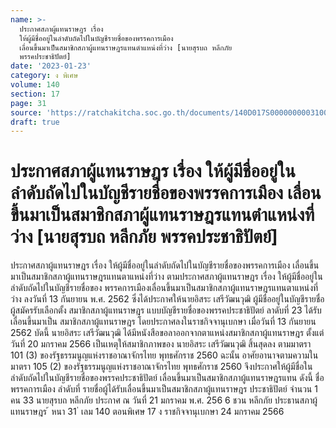 ```yaml
---
name: >-
  ประกาศสภาผู้แทนราษฎร เรื่อง
  ให้ผู้มีชื่ออยู่ในลำดับถัดไปในบัญชีรายชื่อของพรรคการเมือง
  เลื่อนขึ้นมาเป็นสมาชิกสภาผู้แทนราษฎรแทนตำแหน่งที่ว่าง [นายสุรบถ หลีกภัย
  พรรคประชาธิปัตย์]
date: '2023-01-23'
category: ง พิเศษ
volume: 140
section: 17
page: 31
source: 'https://ratchakitcha.soc.go.th/documents/140D017S0000000003100.pdf'
draft: true
---
```


# ประกาศสภาผู้แทนราษฎร เรื่อง ให้ผู้มีชื่ออยู่ในลำดับถัดไปในบัญชีรายชื่อของพรรคการเมือง เลื่อนขึ้นมาเป็นสมาชิกสภาผู้แทนราษฎรแทนตำแหน่งที่ว่าง [นายสุรบถ หลีกภัย พรรคประชาธิปัตย์]

ประกาศสภาผู้แทนราษฎร เรื่อง ให้ผู้มีชื่ออยู่ในลำดับถัดไปในบัญชีรายชื่อของพรรคการเมือง เลื่อนขึ้นมาเป็นสมาชิกสภาผู้แทนราษฎรแทนตาแหน่งที่ว่าง ตามประกาศสภาผู้แทนราษฎร เรื่อง ให้ผู้มีชื่ออยู่ในลำดับถัดไปในบัญชีรายชื่อของ พรรคการเมืองเลื่อนขึ้นมาเป็นสมาชิกสภาผู้แทนราษฎรแทนตาแหน่งที่ว่าง ลงวันที่ 13 กันยายน พ.ศ. 2562 ซึ่งได้ประกาศให้นายอิสระ เสรีวัฒนวุฒิ ผู้มีชื่ออยู่ในบัญชีรายชื่อผู้สมัครรับเลือกตั้ง สมาชิกสภาผู้แทนราษฎร แบบบัญชีรายชื่อของพรรคประชาธิปัตย์ ลาดับที่ 23 ได้รับเลื่อนขึ้นมาเป็น สมาชิกสภาผู้แทนราษฎร โดยประกาศลงในราชกิจจานุเบกษา เมื่อวันที่ 13 กันยายน 2562 บัดนี้ นายอิสระ เสรีวัฒนวุฒิ ได้มีหนังสือขอลาออกจากตาแหน่งสมาชิกสภาผู้แทนราษฎร ตั้งแต่วันที่ 20 มกราคม 2566 เป็นเหตุให้สมาชิกภาพของ นายอิสระ เสรีวัฒนวุฒิ สิ้นสุดลง ตามมาตรา 101 (3) ของรัฐธรรมนูญแห่งราชอาณาจักรไทย พุทธศักราช 2560 ฉะนั้น อาศัยอานาจตามความในมาตรา 105 (2) ของรัฐธรรมนูญแห่งราชอาณาจักรไทย พุทธศักราช 2560 จึงประกาศให้ผู้มีชื่อในลำดับถัดไปในบัญชีรายชื่อของพรรคประชาธิปัตย์ เลื่อนขึ้นมาเป็นสมาชิกสภาผู้แทนราษฎรแทน ดังนี้ ชื่อพรรคการเมือง ลำดับที่ รายชื่อผู้ได้รับเลื่อนขึ้นมาเป็นสมาชิกสภาผู้แทนราษฎร ประชาธิปัตย์ จำนวน 1 คน 33 นายสุรบถ หลีกภัย ประกาศ ณ วันที่ 21 มกราคม พ.ศ. 256 6 ชวน หลีกภัย ประธานสภาผู้แทนราษฎร ้ หนา 31 ่ เลม 140 ตอนพิเศษ 17 ง ราชกิจจานุเบกษา 24 มกราคม 2566
